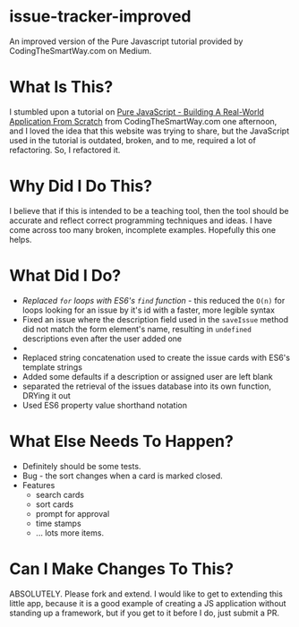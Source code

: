 # issue-tracker-improved
An improved version of the Pure Javascript tutorial provided by CodingTheSmartWay.com on Medium.

# What Is This?
I stumbled upon a tutorial on [Pure JavaScript - Building A Real-World Application From Scratch](https://medium.com/codingthesmartway-com-blog/pure-javascript-building-a-real-world-application-from-scratch-5213591cfcd6) from CodingTheSmartWay.com one afternoon, and I loved the idea that this website was trying to share, but the JavaScript used in the tutorial is outdated, broken, and to me, required a lot of refactoring. So, I refactored it. 

# Why Did I Do This?
I believe that if this is intended to be a teaching tool, then the tool should be accurate and reflect correct programming techniques and ideas. I have come across too many broken, incomplete examples. Hopefully this one helps.

# What Did I Do?
- _Replaced `for` loops with ES6's `find` function_ - this reduced the `O(n)` for loops looking for an issue by it's id with a faster, more legible syntax 
- Fixed an issue where the description field used in the `saveIssue` method did not match the form element's name, resulting in `undefined` descriptions even after the user added one
- 
- Replaced string concatenation used to create the issue cards with ES6's template strings
- Added some defaults if a description or assigned user are left blank
- separated the retrieval of the issues database into its own function, DRYing it out
- Used ES6 property value shorthand notation 

# What Else Needs To Happen?
- Definitely should be some tests. 
- Bug - the sort changes when a card is marked closed. 
- Features 
  - search cards
  - sort cards
  - prompt for approval
  - time stamps
  - ... lots more items.
  
 # Can I Make Changes To This?
ABSOLUTELY. Please fork and extend. I would like to get to extending this little app, because it is a good example of creating a JS application without standing up a framework, but if you get to it before I do, just submit a PR.


